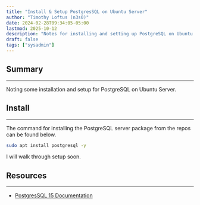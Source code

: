 ```yaml
---
title: "Install & Setup PostgresSQL on Ubuntu Server"
author: "Timothy Loftus (n3s0)"
date: 2024-02-28T09:34:05-05:00
lastmod: 2025-10-12
description: "Notes for installing and setting up PostgreSQL on Ubuntu Server"
draft: false
tags: ["sysadmin"]
---
```


## Summary
---

Noting some installation and setup for PostgreSQL on Ubuntu Server.

## Install
---

The command for installing the PostgreSQL server package from the repos
can be found below.

```sh
sudo apt install postgresql -y
```

I will walk through setup soon.

## Resources
---

- [PostgresSQL 15 Documentation](https://www.postgresql.org/docs/15/index.html)
